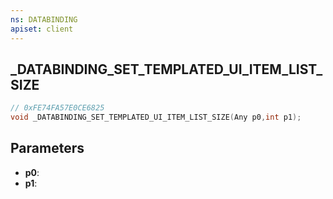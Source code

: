 ```yaml
---
ns: DATABINDING
apiset: client
---
```

## _DATABINDING_SET_TEMPLATED_UI_ITEM_LIST_SIZE

```c
// 0xFE74FA57E0CE6825
void _DATABINDING_SET_TEMPLATED_UI_ITEM_LIST_SIZE(Any p0,int p1);
```


## Parameters
* **p0**:
* **p1**: